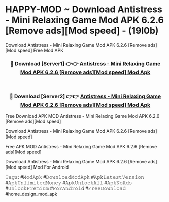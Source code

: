 # HAPPY-MOD ~ Download Antistress - Mini Relaxing Game Mod APK 6.2.6 [Remove ads][Mod speed] - (19l0b)
Download Antistress - Mini Relaxing Game Mod APK 6.2.6 [Remove ads][Mod speed] Free Mod APK

<div align="center">
<h3>🔴 Download [Server1] 👉👉 <a href="https://apk-comot.site?title=Antistress_-_Mini_Relaxing_Game_Mod_APK_6.2.6_[Remove_ads][Mod_speed]">Antistress - Mini Relaxing Game Mod APK 6.2.6 [Remove ads][Mod speed] Mod Apk</a></h3><br>

<h3>🔴 Download [Server2] 👉👉 <a href="https://apk-comot.site?title=Antistress_-_Mini_Relaxing_Game_Mod_APK_6.2.6_[Remove_ads][Mod_speed]">Antistress - Mini Relaxing Game Mod APK 6.2.6 [Remove ads][Mod speed] Mod Apk</a></h3>
</div>


Free Download APK MOD Antistress - Mini Relaxing Game Mod APK 6.2.6 [Remove ads][Mod speed]

Download Antistress - Mini Relaxing Game Mod APK 6.2.6 [Remove ads][Mod speed] 

Free APK MOD Antistress - Mini Relaxing Game Mod APK 6.2.6 [Remove ads][Mod speed] 

Download Antistress - Mini Relaxing Game Mod APK 6.2.6 [Remove ads][Mod speed] Mod For Android

𝚃𝚊𝚐𝚜: #𝙼𝚘𝚍𝙰𝚙𝚔 #𝙳𝚘𝚠𝚗𝚕𝚘𝚊𝚍𝙼𝚘𝚍𝙰𝚙𝚔 #𝙰𝚙𝚔𝙻𝚊𝚝𝚎𝚜𝚝𝚅𝚎𝚛𝚜𝚒𝚘𝚗 #𝙰𝚙𝚔𝚄𝚗𝚕𝚒𝚖𝚒𝚝𝚎𝚍𝙼𝚘𝚗𝚎𝚢 #𝙰𝚙𝚔𝚄𝚗𝚕𝚘𝚌𝚔𝙰𝚕𝚕 #𝙰𝚙𝚔𝙽𝚘𝙰𝚍𝚜 #𝚄𝚗𝚕𝚘𝚌𝚔𝙿𝚛𝚎𝚖𝚒𝚞𝚖 #𝙵𝚘𝚛𝙰𝚗𝚍𝚛𝚘𝚒𝚍 #𝙵𝚛𝚎𝚎𝙳𝚘𝚠𝚗𝚕𝚘𝚊𝚍 #home_design_mod_apk